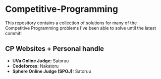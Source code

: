 # Competitive-Programming
This repository contains a collection of solutions for many of the Competitive Programming problems I've been able to solve until the latest commit!

## CP Websites + Personal handle
- **UVa Online Judge:** Satoruu
- **Codeforces:** Nakatoru
- **Sphere Online Judge (SPOJ):** Satoruu
